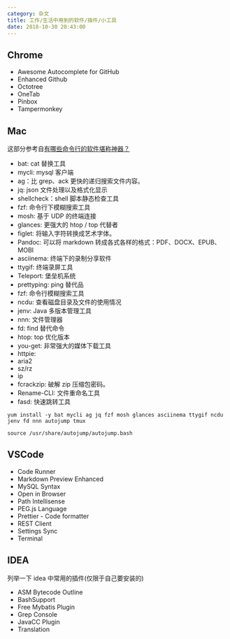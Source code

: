 ```yaml
---
category: 杂文
title: 工作/生活中用到的软件/插件/小工具
date: 2018-10-30 20:43:00
---
```


## Chrome

- Awesome Autocomplete for GitHub
- Enhanced Github
- Octotree
- OneTab
- Pinbox
- Tampermonkey

## Mac

这部分参考自[有哪些命令行的软件堪称神器？](https://www.zhihu.com/question/59227720)

- bat: cat 替换工具
- mycli: mysql 客户端
- ag：比 grep、ack 更快的递归搜索文件内容。
- jq: json 文件处理以及格式化显示
- shellcheck：shell 脚本静态检查工具
- fzf: 命令行下模糊搜索工具
- mosh: 基于 UDP 的终端连接
- glances: 更强大的 htop / top 代替者
- figlet: 将输入字符转换成艺术字体。
- Pandoc: 可以将 markdown 转成各式各样的格式：PDF、DOCX、EPUB、MOBI
- asciinema: 终端下的录制分享软件
- ttygif: 终端录屏工具
- Teleport: 堡垒机系统
- prettyping: ping 替代品
- fzf: 命令行模糊搜索工具
- ncdu: 查看磁盘目录及文件的使用情况
- jenv: Java 多版本管理工具
- nnn: 文件管理器
- fd: find 替代命令
- htop: top 优化版本
- you-get: 非常强大的媒体下载工具
- httpie:
- aria2
- sz/rz
- ip
- fcrackzip: 破解 zip 压缩包密码。
- Rename-CLI: 文件重命名工具
- fasd: 快速跳转工具

```
yum install -y bat mycli ag jq fzf mosh glances asciinema ttygif ncdu jenv fd nnn autojump tmux

source /usr/share/autojump/autojump.bash
```

## VSCode

- Code Runner
- Markdown Preview Enhanced
- MySQL Syntax
- Open in Browser
- Path Intellisense
- PEG.js Language
- Prettier - Code formatter
- REST Client
- Settings Sync
- Terminal

## IDEA

列举一下 idea 中常用的插件(仅限于自己要安装的)

- ASM Bytecode Outline
- BashSupport
- Free Mybatis Plugin
- Grep Console
- JavaCC Plugin
- Translation

<!--more-->
